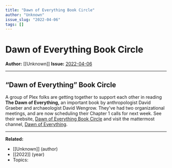 ```yaml
---
title: "Dawn of Everything Book Circle"
author: "Unknown"
issue_slug: "2022-04-06"
tags: []
---
```


# Dawn of Everything Book Circle

**Author:** [[Unknown]]
**Issue:** [2022-04-06](https://plex.collectivesensecommons.org/2022-04-06/)

---

## “Dawn of Everything” Book Circle
A group of Plex folks are getting together to support each other in reading **The Dawn of Everything,** an important book by anthropologist David Graeber and archaeologist David Wengrow. They’ve had two organizational meetings, and are now scheduling their Chapter 1 calls for next week. See their website, [Dawn of Everything Book Circle](https://doe.bookcircle.academy/) and visit the mattermost channel, [Dawn of Everything](https://chat.collectivesensecommons.org/agora/channels/dawn-of-everything).

---

**Related:**
- [[Unknown]] (author)
- [[2022]] (year)
- Topics: 

